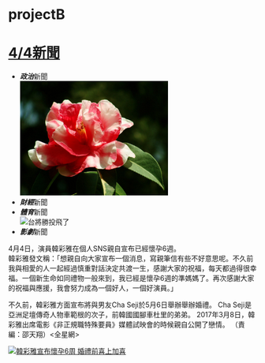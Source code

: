 # projectB
<body>
<h1><a href="https://tw.yahoo.com/" target="_blank">4/4新聞</a></h1>
<ul>
    <li><em><strong>政治</strong></em>新聞</li>
         <img title="山茶花" src="pic/15.jpg" width="300px">
    <li><em><strong>財經</strong></em>新聞</li>
    <li><em><strong>體育</strong></em>新聞</li>
        <img alt="台將勝投飛了" src="https://tw.news.yahoo.com/%E5%B0%8F%E8%81%AF%E7%9B%9F-%E8%83%A1%E6%99%BA%E7%82%BA%E6%8C%A8%E8%BD%9F%E7%84%A1%E9%97%9C%E5%8B%9D%E6%95%97-%E6%9C%AC%E5%AD%A3%E9%A6%96%E5%8B%9D%E5%86%8D%E7%AD%89%E7%AD%89-033254449.html" width="200px"><br>
    <li><strong><em>影劇</em></strong>新聞</li>
</ul>
<P>4月4日，演員韓彩雅在個人SNS親自宣布已經懷孕6週。<br>
韓彩雅發文稱：「想親自向大家宣布一個消息，寫親筆信有些不好意思呢。不久前我與相愛的人一起經過慎重對話決定共渡一生，感謝大家的祝福，每天都過得很幸福。一個新生命如同禮物一般來到，我已經是懷孕6週的準媽媽了。再次感謝大家的祝福與應援，我會努力成為一個好人，一個好演員。」</p>
<p>不久前，韓彩雅方面宣布將與男友Cha Seji於5月6日舉辦舉辦婚禮。 Cha Seji是亞洲足壇傳奇人物車範根的次子，前韓國國腳車杜里的弟弟。 2017年3月8日，韓彩雅出席電影《非正規職特殊要員》媒體試映會的時候親自公開了戀情。 （責編：邵天翔）<全星網></p>
<a href="https://tw.news.yahoo.com/%E9%9F%93%E5%BD%A9%E9%9B%85%E5%AE%A3%E5%B8%83%E6%87%B7%E5%AD%956%E9%80%B1-%E5%A9%9A%E7%A6%AE%E5%89%8D%E5%96%9C%E4%B8%8A%E5%8A%A0%E5%96%9C-052858356.html" target="_blank">
<img title="韓彩雅宣布懷孕6周&#10婚禮前喜上加喜"  src="https://s1.yimg.com/uu/api/res/1.2/Wl_FiGfFST8reMH133lffA--~B/Zmk9dWxjcm9wO2N3PTU0MDtkeD0wO2NoPTMyNjtkeT00NTt3PTM5MjtoPTMwODtjcj0xO2FwcGlkPXl0YWNoeW9u/http://media.zenfs.com/zh_Hant_TW/News/MyDaily/201706071343169911_2.jpg">
</a>
</body>

